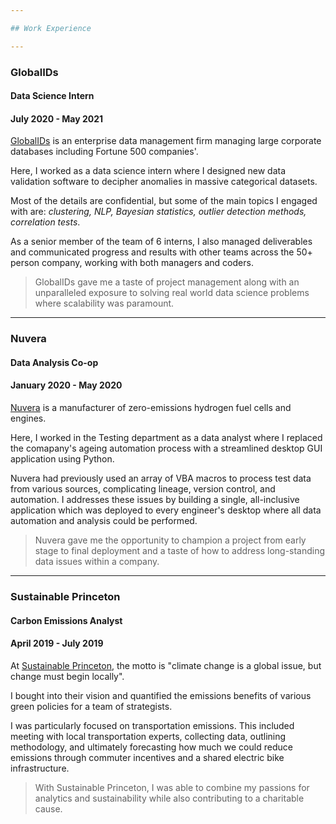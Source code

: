 ```yaml
---

## Work Experience

---
```


### GlobalIDs
#### Data Science Intern
#### July 2020 - May 2021

[GlobalIDs](https://www.globalids.com/) is an enterprise data management firm managing large corporate databases including Fortune 500 companies'.

Here, I worked as a data science intern where I designed new data validation software to decipher anomalies in massive categorical datasets. 

Most of the details are confidential, but some of the main topics I engaged with are: *clustering, NLP, Bayesian statistics, outlier detection methods, correlation tests*.

As a senior member of the team of 6 interns, I also managed deliverables and communicated progress and results with other teams across the 50+ person company, working with both managers and coders. 

>GlobalIDs gave me a taste of project management along with an unparalleled exposure to solving real world data science problems where scalability was paramount.

---

### Nuvera
#### Data Analysis Co-op
#### January 2020 - May 2020

[Nuvera](https://www.nuvera.com/) is a manufacturer of zero-emissions hydrogen fuel cells and engines. 

Here, I worked in the Testing department as a data analyst where I replaced the comapany's ageing automation process with a streamlined desktop GUI application using Python.

Nuvera had previously used an array of VBA macros to process test data from various sources, complicating lineage, version control, and automation. I addresses these issues by building a single, all-inclusive application which was deployed to every engineer's desktop where all data automation and analysis could be performed.

>Nuvera gave me the opportunity to champion a project from early stage to final deployment and a taste of how to address long-standing data issues within a company.

---

### Sustainable Princeton
#### Carbon Emissions Analyst
#### April 2019 - July 2019

At [Sustainable Princeton](https://www.sustainableprinceton.org/), the motto is "climate change is a global issue, but change must begin locally".

I bought into their vision and quantified the emissions benefits of various green policies for a team of strategists.

I was particularly focused on transportation emissions. This included meeting with local transportation experts, collecting data, outlining methodology, and ultimately forecasting how much we could reduce emissions through commuter incentives and a shared electric bike infrastructure.

>With Sustainable Princeton, I was able to combine my passions for analytics and sustainability while also contributing to a charitable cause.


